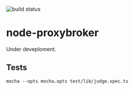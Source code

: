 
![build status](https://travis-ci.org/thinkbaer/node-proxybroker.svg?branch=master)

# node-proxybroker

Under deveploment.



## Tests

```
mocha --opts mocha.opts test/lib/judge.spec.ts
```

